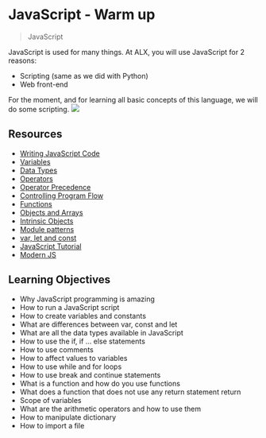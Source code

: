 # JavaScript - Warm up
> JavaScript

JavaScript is used for many things. At ALX, you will use JavaScript for 2 reasons:

* Scripting (same as we did with Python)
* Web front-end

For the moment, and for learning all basic concepts of this language, we will do some scripting.
![](https://s3.amazonaws.com/intranet-projects-files/holbertonschool-higher-level_programming+/303/Javascript-535.png.jpeg)

## Resources
* [Writing JavaScript Code](https://intranet.alxswe.com/rltoken/APZmtL9w79192Tb5rnlZdw)
* [Variables](https://intranet.alxswe.com/rltoken/uS2wx3lepQNsZv9s8QiIHw)
* [Data Types](https://intranet.alxswe.com/rltoken/-A8NrRXtbEQxgnsn5RcCdA)
* [Operators](https://intranet.alxswe.com/rltoken/APZmtL9w79192Tb5rnlZdw)
* [Operator Precedence](https://intranet.alxswe.com/rltoken/x-s3s429IZq24OcvBsmB-Q)
* [Controlling Program Flow](https://intranet.alxswe.com/rltoken/RNqXLZl7X89l8j9ahmZpvQ)
* [Functions](https://intranet.alxswe.com/rltoken/NfmE5LmeO3KJvSS9WgzFWw)
* [Objects and Arrays](https://intranet.alxswe.com/rltoken/tii5tBRqPGmZSLdIYPphGQ)
* [Intrinsic Objects](https://intranet.alxswe.com/rltoken/tii5tBRqPGmZSLdIYPphGQ)
* [Module patterns](https://intranet.alxswe.com/rltoken/BO7eZ67y8m5IN73fOOBZUg)
* [var, let and const](https://intranet.alxswe.com/rltoken/Hv8cxS35QWiJUcBJKMA76g)
* [JavaScript Tutorial](https://intranet.alxswe.com/rltoken/R2STzQtaj4RWSsadh4cYeA)
* [Modern JS](https://intranet.alxswe.com/rltoken/AM2vFBysBJNU37w8N1zZog)

## Learning Objectives
* Why JavaScript programming is amazing
* How to run a JavaScript script
* How to create variables and constants
* What are differences between var, const and let
* What are all the data types available in JavaScript
* How to use the if, if ... else statements
* How to use comments
* How to affect values to variables
* How to use while and for loops
* How to use break and continue statements
* What is a function and how do you use functions
* What does a function that does not use any return statement return
* Scope of variables
* What are the arithmetic operators and how to use them
* How to manipulate dictionary
* How to import a file
